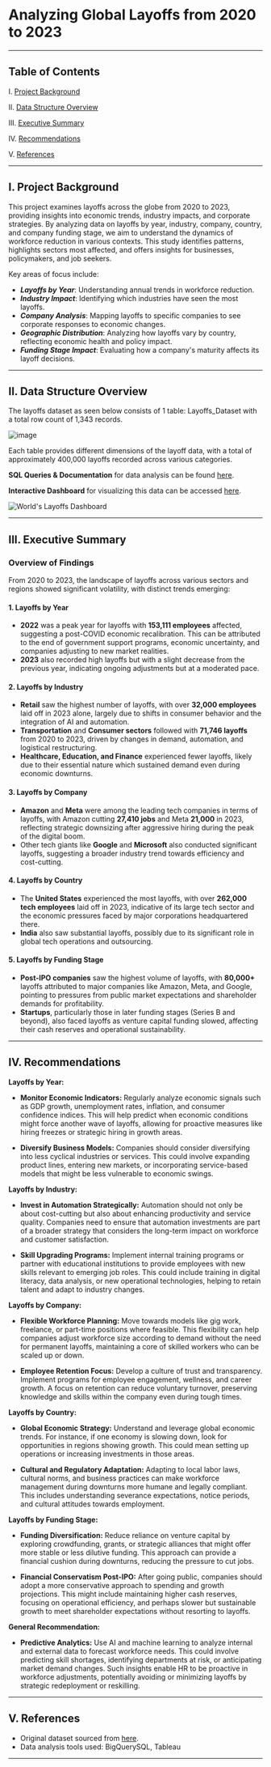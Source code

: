 # Analyzing Global Layoffs from 2020 to 2023

---

## Table of Contents
I. [Project Background](#i-project-background)

II. [Data Structure Overview](#ii-data-structure-overview)

III. [Executive Summary](#iii-executive-summary)

IV. [Recommendations](#iv-recommendations)

V. [References](#v-references)

---

## I. Project Background
This project examines layoffs across the globe from 2020 to 2023, providing insights into economic trends, industry impacts, and corporate strategies. By analyzing data on layoffs by year, industry, company, country, and company funding stage, we aim to understand the dynamics of workforce reduction in various contexts. This study identifies patterns, highlights sectors most affected, and offers insights for businesses, policymakers, and job seekers.

Key areas of focus include:
- **_Layoffs by Year_**: Understanding annual trends in workforce reduction.
- **_Industry Impact_**: Identifying which industries have seen the most layoffs.
- **_Company Analysis_**: Mapping layoffs to specific companies to see corporate responses to economic changes.
- **_Geographic Distribution_**: Analyzing how layoffs vary by country, reflecting economic health and policy impact.
- **_Funding Stage Impact_**: Evaluating how a company's maturity affects its layoff decisions.

---

## II. Data Structure Overview

The layoffs dataset as seen below consists of 1 table: Layoffs_Dataset with a total row count of 1,343 records. 

![image](https://github.com/user-attachments/assets/a1bcb4e1-c0ef-415c-9d95-50c7f952f757)


Each table provides different dimensions of the layoff data, with a total of approximately 400,000 layoffs recorded across various categories.

**SQL Queries & Documentation** for data analysis can be found [here](https://github.com/mgmillimeter/Analyzing-Global-Layoffs-from-2020-to-Early-2023/blob/main/World's%20Layoffs.sql).

**Interactive Dashboard** for visualizing this data can be accessed [here](https://public.tableau.com/app/profile/martin.guiller.iii/viz/WorldsLayoffs/Dashboard1).

![World's Layoffs Dashboard](https://github.com/user-attachments/assets/5fe7c5df-db81-4421-9286-7533b4ac4249)

---

## III. Executive Summary

### Overview of Findings

From 2020 to 2023, the landscape of layoffs across various sectors and regions showed significant volatility, with distinct trends emerging:

#### 1. **Layoffs by Year**

- **2022** was a peak year for layoffs with **153,111 employees** affected, suggesting a post-COVID economic recalibration. This can be attributed to the end of government support programs, economic uncertainty, and companies adjusting to new market realities.[](https://www.statista.com/statistics/1127080/worldwide-tech-layoffs-covid-19-biggest/)[](https://news.crunchbase.com/startups/tech-layoffs/)
- **2023** also recorded high layoffs but with a slight decrease from the previous year, indicating ongoing adjustments but at a moderated pace.[](https://news.crunchbase.com/startups/tech-layoffs/)

#### 2. **Layoffs by Industry**

- **Retail** saw the highest number of layoffs, with over **32,000 employees** laid off in 2023 alone, largely due to shifts in consumer behavior and the integration of AI and automation.[](https://www.statista.com/statistics/1126955/worldwide-tech-layoffs-covid-19-industry/)
- **Transportation** and **Consumer sectors** followed with **71,746 layoffs** from 2020 to 2023, driven by changes in demand, automation, and logistical restructuring.[](https://aceyourgrace.medium.com/the-numbers-dont-lie-which-country-and-industry-are-seeing-the-most-layoffs-since-covid-19-ab0d70cefed9)
- **Healthcare, Education, and Finance** experienced fewer layoffs, likely due to their essential nature which sustained demand even during economic downturns.[](https://aceyourgrace.medium.com/the-numbers-dont-lie-which-country-and-industry-are-seeing-the-most-layoffs-since-covid-19-ab0d70cefed9)

#### 3. **Layoffs by Company**

- **Amazon** and **Meta** were among the leading tech companies in terms of layoffs, with Amazon cutting **27,410 jobs** and Meta **21,000** in 2023, reflecting strategic downsizing after aggressive hiring during the peak of the digital boom.[](https://www.nerdwallet.com/article/finance/tech-layoffs)
- Other tech giants like **Google** and **Microsoft** also conducted significant layoffs, suggesting a broader industry trend towards efficiency and cost-cutting.[](https://www.visualcapitalist.com/americas-20-biggest-tech-layoffs-since-2020/)[](https://www.visualcapitalist.com/all-the-major-tech-layoffs-in-2024-so-far/)

#### 4. **Layoffs by Country**

- The **United States** experienced the most layoffs, with over **262,000 tech employees** laid off in 2023, indicative of its large tech sector and the economic pressures faced by major corporations headquartered there.[](https://www.nerdwallet.com/article/finance/tech-layoffs)
- **India** also saw substantial layoffs, possibly due to its significant role in global tech operations and outsourcing.[](https://aceyourgrace.medium.com/the-numbers-dont-lie-which-country-and-industry-are-seeing-the-most-layoffs-since-covid-19-ab0d70cefed9)

#### 5. **Layoffs by Funding Stage**

- **Post-IPO companies** saw the highest volume of layoffs, with **80,000+** layoffs attributed to major companies like Amazon, Meta, and Google, pointing to pressures from public market expectations and shareholder demands for profitability.[](https://news.crunchbase.com/startups/tech-layoffs/)[](https://www.statista.com/statistics/1127080/worldwide-tech-layoffs-covid-19-biggest/)
- **Startups**, particularly those in later funding stages (Series B and beyond), also faced layoffs as venture capital funding slowed, affecting their cash reserves and operational sustainability.[](https://news.crunchbase.com/startups/tech-layoffs/)

---

## IV. Recommendations

**Layoffs by Year:**

- **Monitor Economic Indicators:** Regularly analyze economic signals such as GDP growth, unemployment rates, inflation, and consumer confidence indices. This will help predict when economic conditions might force another wave of layoffs, allowing for proactive measures like hiring freezes or strategic hiring in growth areas.

- **Diversify Business Models:** Companies should consider diversifying into less cyclical industries or services. This could involve expanding product lines, entering new markets, or incorporating service-based models that might be less vulnerable to economic swings.

**Layoffs by Industry:**

- **Invest in Automation Strategically:** Automation should not only be about cost-cutting but also about enhancing productivity and service quality. Companies need to ensure that automation investments are part of a broader strategy that considers the long-term impact on workforce and customer satisfaction.

- **Skill Upgrading Programs:** Implement internal training programs or partner with educational institutions to provide employees with new skills relevant to emerging job roles. This could include training in digital literacy, data analysis, or new operational technologies, helping to retain talent and adapt to industry changes.

**Layoffs by Company:**

- **Flexible Workforce Planning:** Move towards models like gig work, freelance, or part-time positions where feasible. This flexibility can help companies adjust workforce size according to demand without the need for permanent layoffs, maintaining a core of skilled workers who can be scaled up or down.

- **Employee Retention Focus:** Develop a culture of trust and transparency. Implement programs for employee engagement, wellness, and career growth. A focus on retention can reduce voluntary turnover, preserving knowledge and skills within the company even during tough times.

**Layoffs by Country:**

- **Global Economic Strategy:** Understand and leverage global economic trends. For instance, if one economy is slowing down, look for opportunities in regions showing growth. This could mean setting up operations or increasing investments in those areas.

- **Cultural and Regulatory Adaptation:** Adapting to local labor laws, cultural norms, and business practices can make workforce management during downturns more humane and legally compliant. This includes understanding severance expectations, notice periods, and cultural attitudes towards employment.

**Layoffs by Funding Stage:**

- **Funding Diversification:** Reduce reliance on venture capital by exploring crowdfunding, grants, or strategic alliances that might offer more stable or less dilutive funding. This approach can provide a financial cushion during downturns, reducing the pressure to cut jobs.

- **Financial Conservatism Post-IPO:** After going public, companies should adopt a more conservative approach to spending and growth projections. This might include maintaining higher cash reserves, focusing on operational efficiency, and perhaps slower but sustainable growth to meet shareholder expectations without resorting to layoffs.

**General Recommendation:**

- **Predictive Analytics:** Use AI and machine learning to analyze internal and external data to forecast workforce needs. This could involve predicting skill shortages, identifying departments at risk, or anticipating market demand changes. Such insights enable HR to be proactive in workforce adjustments, potentially avoiding or minimizing layoffs by strategic redeployment or reskilling.

---

## V. References

- Original dataset sourced from [here](https://www.kaggle.com/search?q=Layoffs+datasetFileTypes%3Acsv).
- Data analysis tools used: BigQuerySQL, Tableau

---
